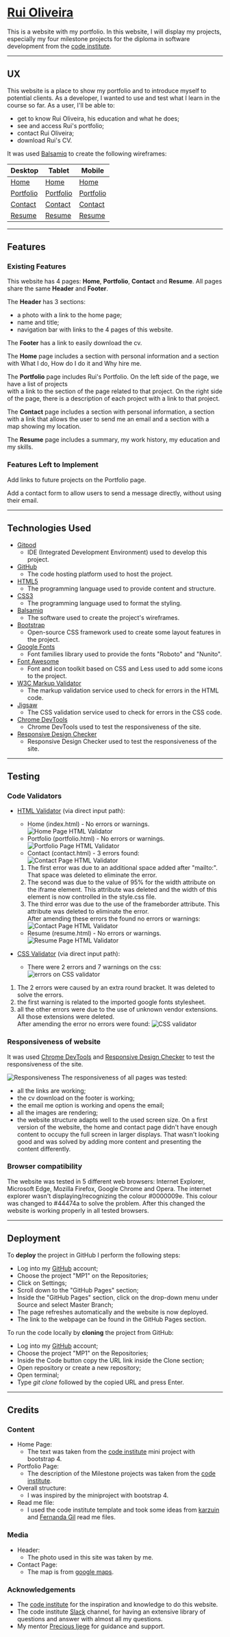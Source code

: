 # [Rui Oliveira](https://ruioliveira83.github.io/MP1)

This is a website with my portfolio.
In this website, I will display my projects, especially my four milestone projects
for the diploma in software development from the [code institute](https://codeinstitute.net).

---

## UX

This website is a place to show my portfolio and to introduce myself to potential clients.
As a developer, I wanted to use and test what I learn in the course so far.
As a user, I'll be able to:

- get to know Rui Oliveira, his education and what he does;
- see and access Rui's portfolio;
- contact Rui Oliveira;
- download Rui's CV.

It was used [Balsamiq](https://balsamiq.com/) to create the following wireframes:

| Desktop                                       | Tablet                                       | Mobile                                       |
| --------------------------------------------- | -------------------------------------------- | -------------------------------------------- |
| [Home](wireframes/home-desktop.png)           | [Home](wireframes/home-tablet.png)           | [Home](wireframes/home-mobile.png)           |
| [Portfolio](wireframes/portfolio-desktop.png) | [Portfolio](wireframes/portfolio-tablet.png) | [Portfolio](wireframes/portfolio-mobile.png) |
| [Contact](wireframes/contact-desktop.png)     | [Contact](wireframes/contact-tablet.png)     | [Contact](wireframes/contact-mobile.png)     |
| [Resume](wireframes/resume-desktop.png)       | [Resume](wireframes/resume-tablet.png)       | [Resume](wireframes/resume-mobile.png)       |

---

## Features

### Existing Features

This website has 4 pages: **Home**, **Portfolio**, **Contact** and **Resume**. All pages share the same **Header** and **Footer**.

The **Header** has 3 sections:

- a photo with a link to the home page;
- name and title;
- navigation bar with links to the 4 pages of this website.

The **Footer** has a link to easily download the cv.

The **Home** page includes a section with personal information and a section with What I do, How do I do it and Why hire me.

The **Portfolio** page includes Rui's Portfolio. On the left side of the page, we have a list of projects  
with a link to the section of the page related to that project. On the right side of the page, there is a description
of each project with a link to that project.

The **Contact** page includes a section with personal information, a section with a link that allows the user
to send me an email and a section with a map showing my location.

The **Resume** page includes a summary, my work history, my education and my skills.

### Features Left to Implement

Add links to future projects on the Portfolio page.

Add a contact form to allow users to send a message directly, without using their email.

---

## Technologies Used

- [Gitpod](https://gitpod.io/)
  - IDE (Integrated Development Environment) used to develop this project.
- [GitHub](https://github.com/)
  - The code hosting platform used to host the project.
- [HTML5](https://en.wikipedia.org/wiki/HTML5)
  - The programming language used to provide content and structure.
- [CSS3](https://en.wikipedia.org/wiki/CSS)
  - The programming language used to format the styling.
- [Balsamiq](https://balsamiq.com/)
  - The software used to create the project's wireframes.
- [Bootstrap](https://getbootstrap.com/)
  - Open-source CSS framework used to create some layout features in the project.
- [Google Fonts ](https://en.wikipedia.org/wiki/CSS)
  - Font families library used to provide the fonts "Roboto" and "Nunito".
- [Font Awesome](https://fontawesome.com/)
  - Font and icon toolkit based on CSS and Less used to add some icons to the project.
- [W3C Markup Validator](https://validator.w3.org/)
  - The markup validation service used to check for errors in the HTML code.
- [Jigsaw](https://jigsaw.w3.org/css-validator)
  - The CSS validation service used to check for errors in the CSS code.
- [Chrome DevTools](https://developers.google.com/web/tools/chrome-devtools)
  - Chrome DevTools used to test the responsiveness of the site.
- [Responsive Design Checker](https://www.responsivedesignchecker.com/)
  - Responsive Design Checker used to test the responsiveness of the site.

---

## Testing

### Code Validators

- [HTML Validator](https://validator.w3.org/#validate_by_input) (via direct input path):

  - Home (index.html) - No errors or warnings.
  ![Home Page HTML Validator](readme-images/val-html-index.png)
  - Portfolio (portfolio.html) - No errors or warnings.
  ![Portfolio Page HTML Validator](readme-images/val-html-portfolio.png)
  - Contact (contact.html) - 3 errors found:
  ![Contact Page HTML Validator](readme-images/val-html-contact-bugs.png)
  1. The first error was due to an additional space added after "mailto:". That space was deleted to eliminate the error.
  2. The second was due to the value of 95% for the width attribute on the iframe element. This attribute was deleted and the width of this element is now controlled in the style.css file.
  3. The third error was due to the use of the frameborder attribute. This attribute was deleted to eliminate the error.  
After amending these errors the found no errors or warnings:
![Contact Page HTML Validator](readme-images/val-html-contact.png)

  - Resume (resume.html) - No errors or warnings.
  ![Resume Page HTML Validator](readme-images/val-html-resume.png)

- [CSS Validator](https://validator.w3.org/#validate_by_input) (via direct input path):

  - There were 2 errors and 7 warnings on the css:
![errors on CSS validator](readme-images/val-css-bugs.png)
1. The 2 errors were caused by an extra round bracket. It was deleted to solve the errors.
2. the first warning is related to the imported google fonts stylesheet.
3. all the other errors were due to the use of unknown vendor extensions. All those extensions were deleted.  
After amending the error no errors were found:
![CSS validator](readme-images/val-css.png)


### Responsiveness of website
It was used [Chrome DevTools](https://developers.google.com/web/tools/chrome-devtools) and
[Responsive Design Checker](https://www.responsivedesignchecker.com/)
 to test the responsiveness of the site.

![Responsiveness](readme-images/responsiveness.png)
The responsiveness of all pages was tested:
- all the links are working;
- the cv download on the footer is working;
- the email me option is working and opens the email;
- all the images are rendering;
- the website structure adapts well to the used screen size. On a first version of the website, the home 
and contact page didn't have enough content to occupy the full screen in larger displays. That wasn't 
looking good and was solved by adding more content and presenting the content differently.

### Browser compatibility

The website was tested in 5 different web browsers: Internet Explorer, Microsoft Edge,
Mozilla Firefox, Google Chrome and Opera.
The internet explorer wasn't displaying/recognizing the colour #0000009e. This colour was changed to #44474a to solve the problem.
After this changed the website is working properly in all tested browsers.

---

## Deployment

To __deploy__ the project in GitHub I perform the following steps:
- Log into my [GitHub](https://github.com/) account;
- Choose the project "MP1" on the Repositories;
- Click on Settings;
- Scroll down to the "GitHub Pages" section;
- Inside the "GitHub Pages" section, click on the drop-down menu under Source and select Master Branch;
- The page refreshes automatically and the website is now deployed.
- The link to the webpage can be found in the GitHub Pages section.

To run the code locally by __cloning__ the project from GitHub:
- Log into my [GitHub](https://github.com/) account;
- Choose the project "MP1" on the Repositories;
- Inside the Code button copy the URL link inside the Clone section;
- Open repository or create a new repository;
- Open terminal;
- Type *git clone* followed by the copied URL and press Enter.

---

## Credits

### Content

- Home Page:
  - The text was taken from the [code institute](https://codeinstitute.net) mini project with bootstrap 4.
- Portfolio Page:
  - The description of the Milestone projects was taken from the [code institute](https://codeinstitute.net).
- Overall structure:
  - I was inspired by the miniproject with bootstrap 4.
- Read me file:
  - I used the code institute template and took some ideas from [karzuin](https://github.com/karzuin/) and [Fernanda Gil](https://github.com/fernandagil) read me files.

### Media

- Header:
  - The photo used in this site was taken by me.
- Contact Page:
  - The map is from [google maps](https://www.google.com/maps).

### Acknowledgements

- The [code institute](https://codeinstitute.net) for the inspiration and knowledge to do this website.
- The code institute [Slack](https://slack.com/) channel, for having an extensive library of questions and answer with almost all my questions.
- My mentor [Precious Ijege](https://www.linkedin.com/in/precious-ijege-908a00168/?originalSubdomain=ng) for guidance and support.